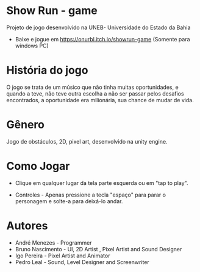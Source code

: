 # Show Run - game
Projeto de jogo desenvolvido na UNEB- Universidade do Estado da Bahia
-  Baixe e jogue em https://onurbl.itch.io/showrun-game (Somente para windows PC)
# História do jogo
O jogo se trata de um músico que não tinha muitas oportunidades, e quando a teve, não teve outra escolha a não ser passar pelos desafios encontrados, a oportunidade era milionária, sua chance de mudar de vida.

# Gênero
Jogo de obstáculos, 2D, pixel art, desenvolvido na unity engine.


# Como Jogar
-  Clique em qualquer lugar da tela parte esquerda ou em "tap to play".

-  Controles - Apenas pressione a tecla "espaço" para parar o personagem e solte-a para deixá-lo andar.

# Autores 
-  André Menezes - Programmer
-  Bruno Nascimento -  UI, 2D Artist , Pixel Artist and Sound Designer
-  Igo Pereira -  Pixel Artist and Animator
-  Pedro Leal -  Sound, Level Designer and Screenwriter
